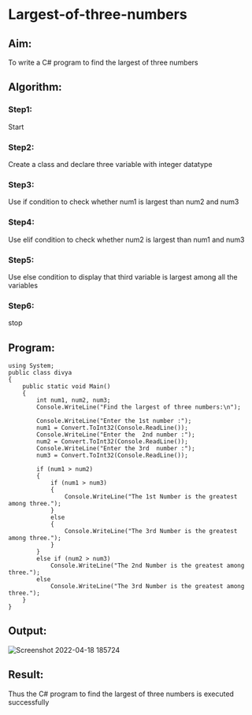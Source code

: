 # Largest-of-three-numbers
## Aim:
To write a C# program to find the largest of three numbers

## Algorithm:
### Step1: 
Start
### Step2:
Create a class and declare three variable with integer datatype
### Step3:
Use if condition to check whether num1 is largest than num2 and num3
### Step4:
Use elif condition to check whether num2 is largest than num1 and num3
### Step5:
Use else condition to display that third variable is largest among all the variables
### Step6:
stop

## Program:
```
using System;
public class divya
{
    public static void Main()
    {
        int num1, num2, num3;
        Console.WriteLine("Find the largest of three numbers:\n");

        Console.WriteLine("Enter the 1st number :");
        num1 = Convert.ToInt32(Console.ReadLine());
        Console.WriteLine("Enter the  2nd number :");
        num2 = Convert.ToInt32(Console.ReadLine());
        Console.WriteLine("Enter the 3rd  number :");
        num3 = Convert.ToInt32(Console.ReadLine());

        if (num1 > num2)
        {
            if (num1 > num3)
            {
                Console.WriteLine("The 1st Number is the greatest among three.");
            }
            else
            {
                Console.WriteLine("The 3rd Number is the greatest among three.");
            }
        }
        else if (num2 > num3)
            Console.WriteLine("The 2nd Number is the greatest among three.");
        else
            Console.WriteLine("The 3rd Number is the greatest among three.");
    }
}
```

## Output:
![Screenshot 2022-04-18 185724](https://user-images.githubusercontent.com/75235402/163819026-567759e3-ceb0-453f-a2d5-5463a27c3494.png)

## Result:
Thus the C# program to find the largest of three numbers is executed successfully
